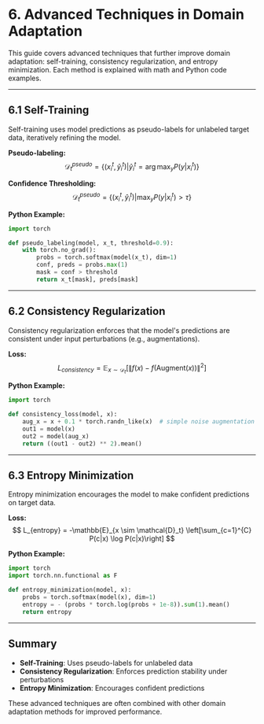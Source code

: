# 6. Advanced Techniques in Domain Adaptation

This guide covers advanced techniques that further improve domain adaptation: self-training, consistency regularization, and entropy minimization. Each method is explained with math and Python code examples.

---

## 6.1 Self-Training

Self-training uses model predictions as pseudo-labels for unlabeled target data, iteratively refining the model.

**Pseudo-labeling:**
$$
\mathcal{D}_t^{pseudo} = \{(x_i^t, \hat{y}_i^t) | \hat{y}_i^t = \arg\max_y P(y|x_i^t)\}
$$

**Confidence Thresholding:**
$$
\mathcal{D}_t^{pseudo} = \{(x_i^t, \hat{y}_i^t) | \max_y P(y|x_i^t) > \tau\}
$$

**Python Example:**
```python
import torch

def pseudo_labeling(model, x_t, threshold=0.9):
    with torch.no_grad():
        probs = torch.softmax(model(x_t), dim=1)
        conf, preds = probs.max(1)
        mask = conf > threshold
        return x_t[mask], preds[mask]
```

---

## 6.2 Consistency Regularization

Consistency regularization enforces that the model's predictions are consistent under input perturbations (e.g., augmentations).

**Loss:**
$$
L_{consistency} = \mathbb{E}_{x \sim \mathcal{D}_t} [\|f(x) - f(\text{Augment}(x))\|^2]
$$

**Python Example:**
```python
import torch

def consistency_loss(model, x):
    aug_x = x + 0.1 * torch.randn_like(x)  # simple noise augmentation
    out1 = model(x)
    out2 = model(aug_x)
    return ((out1 - out2) ** 2).mean()
```

---

## 6.3 Entropy Minimization

Entropy minimization encourages the model to make confident predictions on target data.

**Loss:**
$$
L_{entropy} = -\mathbb{E}_{x \sim \mathcal{D}_t} \left[\sum_{c=1}^{C} P(c|x) \log P(c|x)\right]
$$

**Python Example:**
```python
import torch
import torch.nn.functional as F

def entropy_minimization(model, x):
    probs = torch.softmax(model(x), dim=1)
    entropy = - (probs * torch.log(probs + 1e-8)).sum(1).mean()
    return entropy
```

---

## Summary
- **Self-Training**: Uses pseudo-labels for unlabeled data
- **Consistency Regularization**: Enforces prediction stability under perturbations
- **Entropy Minimization**: Encourages confident predictions

These advanced techniques are often combined with other domain adaptation methods for improved performance. 